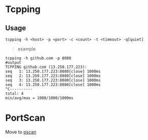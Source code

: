 # Tcpping
## Usage
```
tcpping -h <host> -p <port> -c <count> -t <timeout> -q[quiet]
```
>example
```
tcpping -h github.com -p 8080
#output
TCPPING github.com (13.250.177.223):
seq   1: 13.250.177.223:8080[close] 1000ms
seq   2: 13.250.177.223:8080[close] 1000ms
seq   3: 13.250.177.223:8080[close] 1000ms
seq   4: 13.250.177.223:8080[close] 1000ms
^C----------
total: 4
min/avg/max = 1000/1000/1000ms
```
# PortScan
Move to [pscan](https://github.com/ZephyrChien/pscan)

